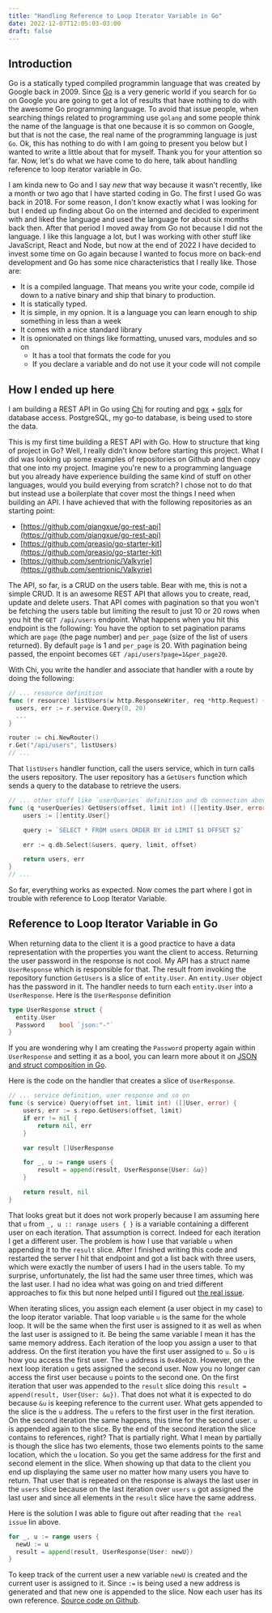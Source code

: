 ```yaml
---
title: "Handling Reference to Loop Iterator Variable in Go"
date: 2022-12-07T12:05:03-03:00
draft: false
---
```


## Introduction

Go is a statically typed compiled programmin language that was created by Google back in 2009.
Since [Go](https://go.dev/) is a very generic world if you search for `Go` on Google you are going to get a lot
of results that have nothing to do with the awesome Go programming language. To avoid that
issue people, when searching things related to programming use `golang` and some people think
the name of the language is that one because it is so common on Google, but that is not the
case, the real name of the programming language is just `Go`. Ok, this has nothing to do with
I am going to present you below but I wanted to write a little about that for myself. Thank you
for your attention so far. Now, let's do what we have come to do here, talk about handling
reference to loop iterator variable in Go.

I am kinda new to Go and I say _new_ that way because it wasn't recently, like a month or two ago
that I have started coding in Go. The first I used Go was back in 2018. For some reason, I don't
know exactly what I was looking for but I ended up finding about Go on the interned and decided
to experiment with and liked the language and used the language for about six months back then.
After that period I moved away from Go not because I did not the language. I like this language a lot,
but I was working with other stuff like JavaScript, React and Node, but now at the end of 2022
I have decided to invest some time on Go again because I wanted to focus more on back-end development
and Go has some nice characteristics that I really like. Those are:

- It is a compiled language. That means you write your code, compile id down to a native binary and
  ship that binary to production.
- It is statically typed.
- It is simple, in my opnion. It is a language you can learn enough to ship something in less than
  a week
- It comes with a nice standard library
- It is opnionated on things like formatting, unused vars, modules and so on
  - It has a tool that formats the code for you
  - If you declare a variable and do not use it your code will not compile

## How I ended up here

I am building a REST API in Go using [Chi](https://github.com/go-chi/chi) for routing and
[pgx](https://github.com/jackc/pgx) + [sqlx](https://github.com/jmoiron/sqlx) for database
access. PostgreSQL, my go-to database, is being used to store the data.

This is my first time building a REST API with Go. How to structure that king of project in Go?
Well, I really didn't know before starting this project. What I did was looking up some examples
of repositories on Github and then copy that one into my project. Imagine you're new to a programming
language but you already have experience building the same kind of stuff on other languages, would you
build everying from scratch? I chose not to do that but instead use a boilerplate that cover most the
things I need when building an API. I have achieved that with the following repositories as an starting
point:

- [https://github.com/qiangxue/go-rest-api](https://github.com/qiangxue/go-rest-api)
- [https://github.com/qreasio/go-starter-kit](https://github.com/qreasio/go-starter-kit)
- [https://github.com/sentrionic/Valkyrie](https://github.com/sentrionic/Valkyrie)

The API, so far, is a CRUD on the users table. Bear with me, this is not a simple CRUD. It is an 
awesome REST API that allows you to create, read, update and delete users. That API comes with
pagination so that you won't be fetching the users table but limiting the result to just 10 or 20
rows when you hit the `GET /api/users` endpoint. What happens when you hit this endpoint is the
following: You have the option to set pagination params which are `page` (the page number) and
`per_page` (size of the list of users returned). By default `page` is 1 and `per_page` is 20.
With pagination being passed, the enpoint becomes `GET /api/users?page=1&per_page20`.

With Chi, you write the handler and associate that handler with a route by doing the following:

```go
// ... resource definition
func (r resource) listUsers(w http.ResponseWriter, req *http.Request) {
  users, err := r.service.Query(0, 20)
  ...
}

router := chi.NewRouter()
r.Get("/api/users", listUsers)
// ...
```

That `listUsers` handler function, call the users service, which
in turn calls the users repository. The user repository has a
`GetUsers` function which sends a query to the database to retrieve
the users.

```go
// ... other stuff like `userQueries` definition and db connection above
func (q *userQueries) GetUsers(offset, limit int) ([]entity.User, error) {
	users := []entity.User{}

	query := `SELECT * FROM users ORDER BY id LIMIT $1 OFFSET $2`

	err := q.db.Select(&users, query, limit, offset)

	return users, err
}
// ...
```

So far, everything works as expected. Now comes the part where I got in trouble
with reference to Loop Iterator Variable.

## Reference to Loop Iterator Variable in Go

When returning data to the client it is a good practice to have a data
representation with the properties you want the client to access. Returning
the user password in the response is not cool. My API has a struct
name `UserResponse` which is responsible for that. The result from invoking
the repository function `GetUsers` is a slice of `entity.User`. An `entity.User`
object has the password in it. The handler needs to turn each `entity.User` into
a `UserResponse`. Here is the `UserResponse` definition

```go
type UserResponse struct {
  entity.User
  Password    bool `json:"-"`
}
```

If you are wondering why I am creating the `Password` property again within `UserResponse` and
setting it as a bool, you can learn more about it on 
[JSON and struct composition in Go](https://attilaolah.eu/2014/09/10/json-and-struct-composition-in-go).

Here is the code on the handler that creates a slice of `UserResponse`.

```go
// ... service definition, user response and so on
func (s service) Query(offset int, limit int) ([]User, error) {
	users, err := s.repo.GetUsers(offset, limit)
	if err != nil {
		return nil, err
	}

	var result []UserResponse

	for _, u := range users {
		result = append(result, UserResponse{User: &u})
	}

	return result, nil
}
```

That looks great but it does not work properly because I am assuming here that
`u` from `_, u :: ranage users { }` is a variable containing a different user
on each iteration. That assumption is correct. Indeed for each iteration I get
a different user. The problem is how I use that variable `u` when appending it
to the `result` slice. After I finished writing this code and restarted the server
I hit that endpoint and got a list back with three users, which were exactly the
number of users I had in the users table. To my surprise, unfortunately, the list
had the same user three times, which was the last user. I had no idea what was going
on and tried different approaches to fix this but none helped until I figured out [the 
real issue](https://github.com/golang/go/wiki/CommonMistakes).

When iterating slices, you assign each element (a user object in my case) to the loop
iterator variable. That loop variable `u` is the same for the whole loop. It will be the
same when the first user is assigned to it as well as when the last user is assigned to it.
Be being the same variable I mean it has the same memory address. Each iteration of
the loop you assign a user to that address. On the first iteration you have the first user
assigned to `u`. So `u` is how you access the first user. The `u` address is `0x40e020`. 
However, on the next loop iteration `u` gets assigned the second user. Now you no longer
can access the first user because `u` points to the second one. On the first iteration
that user was appended to the `result` slice doing this `result = append(result, User{User: &u})`.
That does not what it is expected to do because `&u` is keeping reference to the current user.
What gets appended to the slice is the `u` address. The `u` refers to the first user in the
first iteration. On the second iteration the same happens, this time for the second user. `u`
is appended again to the slice. By the end of the second iteration the slice contains to references,
right? That is partially right. What I mean by partially is though the slice has two elements,
those two elements points to the same location, which the `u` location. So you get the same
address for the first and second element in the slice. When showing up that data to the client
you end up displaying the same user no matter how many users you have to return. That user
that is repeated on the response is always the last user in the `users` slice because on the
last iteration over `users` `u` got assigned the last user and since all elements in the
`result` slice have the same address.

Here is the solution I was able to figure out after reading that `the real issue` lin above.

```go
for _, u := range users {
  newU := u
  result = append(result, UserResponse{User: newU})
}
```

To keep track of the current user a new variable `newU` is created and the current user
is assigned to it. Since `:=` is being used a new address is generated and that new one
is appended to the slice. Now each user has its own reference. 
[Source code on Github](https://github.com/opaulochaves/go-myserver).
